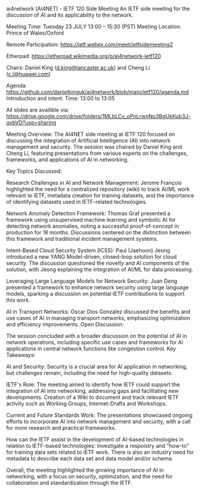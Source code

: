 ai4network (AI4NET) - IETF 120 Side Meeting
An IETF side meeting for the discussion of AI and its applicability to the network.

Meeting Time: Tuesday 23 JULY 13:00 – 15:30 (PST) Meeting Location: Prince of Wales/Oxford

Remote Participation: https://ietf.webex.com/meet/ietfsidemeeting2

Etherpad: https://etherpad.wikimedia.org/p/ai4network-ietf120

Chairs: Daniel King (d.king@lancaster.ac.uk) and Cheng Li (c.l@huawei.com)

Agenda: https://github.com/danielkinguk/ai4network/blob/main/ietf120/agenda.md
Introduction and intent. Time: 13:00 to 13:05

All slides are availible via: https://drive.google.com/drive/folders/1MLbLCv_oPnLrwnNo3BgUkKub3J-qxbVD?usp=sharing

Meeting Overview:
The AI4NET side meeting at IETF 120 focused on discussing the integration of Artificial Intelligence (AI) into network management and security. The session was chaired by Daniel King and Cheng Li, featuring presentations
from various experts on the challenges, frameworks, and applications of AI in networking.

Key Topics Discussed:

Research Challenges in AI and Network Management:
Jerome François highlighted the need for a centralized repository (wiki) to track AI/ML work relevant to IETF, metadata creation for training datasets, and the importance of identifying datasets used in IETF-related
technologies.

Network Anomaly Detection Framework:
Thomas Graf presented a framework using unsupervised machine learning and symbolic AI for detecting network anomalies, noting a successful proof-of-concept in production for 18 months. Discussions centered on the
distinction between this framework and traditional incident management systems.

Intent-Based Cloud Security System (ICSS):
Paul (Jaehoon) Jeong introduced a new YANG Model-driven, closed-loop solution for cloud security. The discussion questioned the novelty and AI components of the solution, with Jeong explaining the integration of AI/ML for
data processing.

Leveraging Large Language Models for Network Security:
Juan Deng presented a framework to enhance network security using large language models, sparking a discussion on potential IETF contributions to support this work.

AI in Transport Networks:
Oscar Dios Gonzalez discussed the benefits and use cases of AI in managing transport networks, emphasizing optimization and efficiency improvements.
Open Discussion:

The session concluded with a broader discussion on the potential of AI in network operations, including specific use cases and frameworks for AI applications in central network functions like congestion control.
Key Takeaways:

AI and Security: Security is a crucial area for AI application in networking, but challenges remain, including the need for high-quality datasets.

IETF's Role: The meeting aimed to identify how IETF could support the integration of AI into networking, addressing gaps and facilitating new developments. Creation of a Wiki to document and track relevant IETF activity
such as Working Groups, Internet-Drafts and Workshops. 

Current and Future Standards Work: The presentations showcased ongoing efforts to incorporate AI into network management and security, with a call for more research and practical frameworks.

How can the IETF assist in the development of AI-based technologies in relation to IETF-based technologies: Investigate a respoistry and "how-to" for training data sets related to IETF work. There is also an industry need
for metadata to describe each data set and data model and/or schema. 

Overall, the meeting highlighted the growing importance of AI in networking, with a focus on security, optimization, and the need for collaboration and standardization through the IETF.
